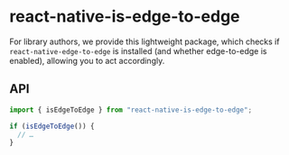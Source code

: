 # react-native-is-edge-to-edge

For library authors, we provide this lightweight package, which checks if `react-native-edge-to-edge` is installed (and whether edge-to-edge is enabled), allowing you to act accordingly.

## API

```ts
import { isEdgeToEdge } from "react-native-is-edge-to-edge";

if (isEdgeToEdge()) {
  // …
}
```
